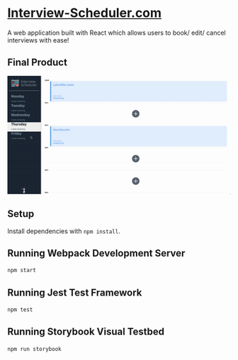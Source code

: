 # [Interview-Scheduler.com](https://interview-scheduler.netlify.com/ "interview-scheduler.com")

A web application built with React which allows users to book/ edit/ cancel interviews with ease!

## Final Product

![](public/scheduler.gif)

## Setup

Install dependencies with `npm install`.

## Running Webpack Development Server

```sh
npm start
```

## Running Jest Test Framework

```sh
npm test
```

## Running Storybook Visual Testbed

```sh
npm run storybook
```
